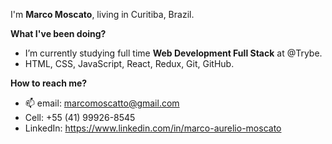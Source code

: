 I'm <strong>Marco Moscato</strong>, living in Curitiba, Brazil.

<strong>What I've been doing?</strong>
- I’m currently studying full time <strong>Web Development Full Stack</strong> at @Trybe.  
- HTML, CSS, JavaScript, <bold>React, Redux<bold>, Git, GitHub.

<strong>How to reach me?</strong>
- 📫 email: marcomoscatto@gmail.com
- Cell: +55 (41) 99926-8545
- LinkedIn: https://www.linkedin.com/in/marco-aurelio-moscato

<!---
marco-moscato/marco-moscato is a ✨ special ✨ repository because its `README.md` (this file) appears on your GitHub profile.
You can click the Preview link to take a look at your changes.
--->
